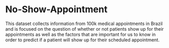 # No-Show-Appointment
 This dataset collects information from 100k medical appointments in Brazil and is focused on the question of whether or not patients show up for their appointments as well as the factors that are important for us to know in order to predict if a patient will show up for their scheduled appointment. 

